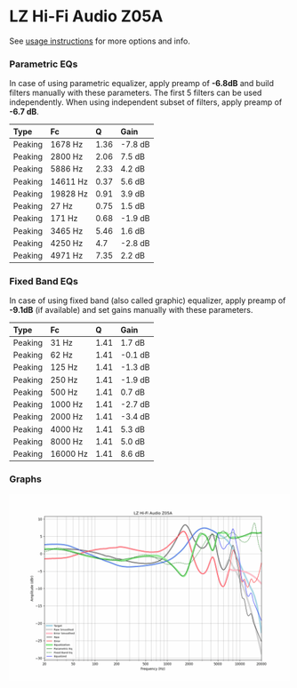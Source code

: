 # LZ Hi-Fi Audio Z05A
See [usage instructions](https://github.com/jaakkopasanen/AutoEq#usage) for more options and info.

### Parametric EQs
In case of using parametric equalizer, apply preamp of **-6.8dB** and build filters manually
with these parameters. The first 5 filters can be used independently.
When using independent subset of filters, apply preamp of **-6.7 dB**.

| Type    | Fc       |    Q | Gain    |
|:--------|:---------|:-----|:--------|
| Peaking | 1678 Hz  | 1.36 | -7.8 dB |
| Peaking | 2800 Hz  | 2.06 | 7.5 dB  |
| Peaking | 5886 Hz  | 2.33 | 4.2 dB  |
| Peaking | 14611 Hz | 0.37 | 5.6 dB  |
| Peaking | 19828 Hz | 0.91 | 3.9 dB  |
| Peaking | 27 Hz    | 0.75 | 1.5 dB  |
| Peaking | 171 Hz   | 0.68 | -1.9 dB |
| Peaking | 3465 Hz  | 5.46 | 1.6 dB  |
| Peaking | 4250 Hz  | 4.7  | -2.8 dB |
| Peaking | 4971 Hz  | 7.35 | 2.2 dB  |

### Fixed Band EQs
In case of using fixed band (also called graphic) equalizer, apply preamp of **-9.1dB**
(if available) and set gains manually with these parameters.

| Type    | Fc       |    Q | Gain    |
|:--------|:---------|:-----|:--------|
| Peaking | 31 Hz    | 1.41 | 1.7 dB  |
| Peaking | 62 Hz    | 1.41 | -0.1 dB |
| Peaking | 125 Hz   | 1.41 | -1.3 dB |
| Peaking | 250 Hz   | 1.41 | -1.9 dB |
| Peaking | 500 Hz   | 1.41 | 0.7 dB  |
| Peaking | 1000 Hz  | 1.41 | -2.7 dB |
| Peaking | 2000 Hz  | 1.41 | -3.4 dB |
| Peaking | 4000 Hz  | 1.41 | 5.3 dB  |
| Peaking | 8000 Hz  | 1.41 | 5.0 dB  |
| Peaking | 16000 Hz | 1.41 | 8.6 dB  |

### Graphs
![](./LZ%20Hi-Fi%20Audio%20Z05A.png)